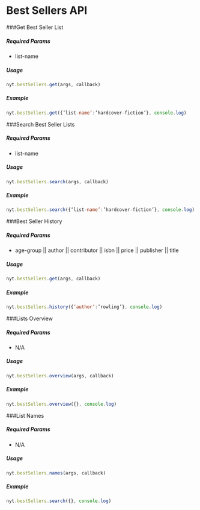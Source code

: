# Best Sellers API
###Get Best Seller List

##### *Required Params*

- list-name

##### *Usage*
```javascript
nyt.bestSellers.get(args, callback)
```

##### *Example*
```javascript
nyt.bestSellers.get({‘list-name’:’hardcover-fiction’}, console.log)
```

###Search Best Seller Lists

##### *Required Params*

- list-name

##### *Usage*
```javascript
nyt.bestSellers.search(args, callback)
```

##### *Example*
```javascript
nyt.bestSellers.search({‘list-name’:’hardcover-fiction’}, console.log)
```

###Best Seller History

##### *Required Params*

- age-group ||
author ||
contributor ||
isbn ||
price ||
publisher ||
title

##### *Usage*
```javascript
nyt.bestSellers.get(args, callback)
```

##### *Example*
```javascript
nyt.bestSellers.history({‘author’:’rowling’}, console.log)
```

###Lists Overview

##### *Required Params*

- N/A

##### *Usage*
```javascript
nyt.bestSellers.overview(args, callback)
```

##### *Example*
```javascript
nyt.bestSellers.overview({}, console.log)
```

###List Names

##### *Required Params*

- N/A

##### *Usage*
```javascript
nyt.bestSellers.names(args, callback)
```

##### *Example*
```javascript
nyt.bestSellers.search({}, console.log)
```
